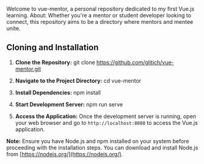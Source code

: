 Welcome to vue-mentor, a personal repository dedicated to my first Vue.js learning. About: Whether you're a mentor or student developer looking to connect, this repository aims to be a directory where mentors and mentee unite.

## Cloning and Installation
1. **Clone the Repository:**
   git clone https://github.com/glitjch/vue-mentor.git

2. **Navigate to the Project Directory:**
cd vue-mentor

3. **Install Dependencies:**
npm install

4. **Start Development Server:**
npm run serve

5. **Access the Application:**
Once the development server is running, open your web browser and go to `http://localhost:8080` to access the Vue.js application.

**Note:** Ensure you have Node.js and npm installed on your system before proceeding with the installation steps. You can download and install Node.js from [https://nodejs.org/](https://nodejs.org/).


